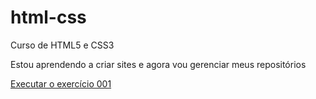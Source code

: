 # html-css
Curso de HTML5 e CSS3

Estou aprendendo a criar sites e agora vou gerenciar meus repositórios

<a href="https://tafeoliveira.github.io/html-css/exercícios/ex001//index.html">Executar o exercício 001</a>